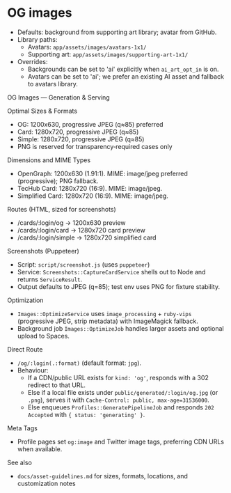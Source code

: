 # OG images

- Defaults: background from supporting art library; avatar from GitHub.
- Library paths:
  - Avatars: `app/assets/images/avatars-1x1/`
  - Supporting art: `app/assets/images/supporting-art-1x1/`
- Overrides:
  - Backgrounds can be set to 'ai' explicitly when `ai_art_opt_in` is on.
  - Avatars can be set to 'ai'; we prefer an existing AI asset and fallback to avatars library.


OG Images — Generation & Serving

Optimal Sizes & Formats

- OG: 1200x630, progressive JPEG (q≈85) preferred
- Card: 1280x720, progressive JPEG (q≈85)
- Simple: 1280x720, progressive JPEG (q≈85)
- PNG is reserved for transparency‑required cases only

Dimensions and MIME Types

- OpenGraph: 1200x630 (1.91:1). MIME: image/jpeg preferred (progressive); PNG fallback.
- TecHub Card: 1280x720 (16:9). MIME: image/jpeg.
- Simplified Card: 1280x720 (16:9). MIME: image/jpeg.

Routes (HTML, sized for screenshots)

- /cards/:login/og → 1200x630 preview
- /cards/:login/card → 1280x720 card preview
- /cards/:login/simple → 1280x720 simplified card

Screenshots (Puppeteer)

- Script: `script/screenshot.js` (uses `puppeteer`)
- Service: `Screenshots::CaptureCardService` shells out to Node and returns `ServiceResult`.
- Output defaults to JPEG (q=85); test env uses PNG for fixture stability.

Optimization

- `Images::OptimizeService` uses `image_processing` + `ruby-vips` (progressive JPEG, strip metadata)
  with ImageMagick fallback.
- Background job `Images::OptimizeJob` handles larger assets and optional upload to Spaces.

Direct Route

- `/og/:login(.:format)` (default format: `jpg`).
- Behaviour:
  - If a CDN/public URL exists for `kind: 'og'`, responds with a 302 redirect to that URL.
  - Else if a local file exists under `public/generated/:login/og.jpg` (or `.png`), serves it with
    `Cache-Control: public, max-age=31536000`.
  - Else enqueues `Profiles::GeneratePipelineJob` and responds `202 Accepted` with
    `{ status: 'generating' }`.

Meta Tags

- Profile pages set `og:image` and Twitter image tags, preferring CDN URLs when available.

See also

- `docs/asset-guidelines.md` for sizes, formats, locations, and customization notes
